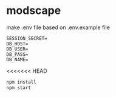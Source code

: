 # modscape

make .env file based on .env.example file

    SESSION_SECRET=
    DB_HOST=
    DB_USER=
    DB_PASS=
    DB_NAME=
<<<<<<< HEAD

```bash
npm install
npm start
```
